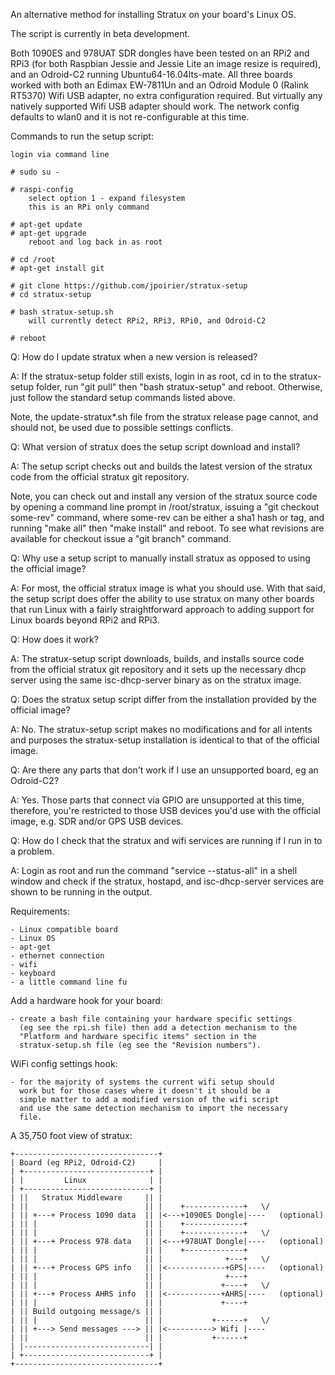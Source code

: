 An alternative method for installing Stratux on your board's Linux OS.

The script is currently in beta development.

Both 1090ES and 978UAT SDR dongles have been tested on an RPi2 and RPi3
(for both Raspbian Jessie and Jessie Lite an image resize is required),
and an Odroid-C2 running Ubuntu64-16.04lts-mate. All three boards worked
with both an Edimax EW-7811Un and an Odroid Module 0 (Ralink RT5370) Wifi
USB adapter, no extra configuration required. But virtually any natively
supported Wifi USB adapter should work. The network config defaults to
wlan0 and it is not re-configurable at this time.


Commands to run the setup script:

    login via command line

    # sudo su -

    # raspi-config
        select option 1 - expand filesystem
        this is an RPi only command

    # apt-get update
    # apt-get upgrade
        reboot and log back in as root

    # cd /root
    # apt-get install git

    # git clone https://github.com/jpoirier/stratux-setup
    # cd stratux-setup

    # bash stratux-setup.sh
        will currently detect RPi2, RPi3, RPi0, and Odroid-C2

    # reboot


Q: How do I update stratux when a new version is released?

A: If the stratux-setup folder still exists, login in as root,
cd in to the stratux-setup folder, run "git pull" then "bash stratux-setup"
and reboot. Otherwise, just follow the standard setup commands
listed above.

Note, the update-stratux*.sh file from the stratux release page
cannot, and should not, be used due to possible settings conflicts.


Q: What version of stratux does the setup script download and install?

A: The setup script checks out and builds the latest version of the stratux
code from the official stratux git repository.

Note, you can check out and install any version of the stratux source code by
opening a command line prompt in /root/stratux, issuing a "git checkout some-rev"
command, where some-rev can be either a sha1 hash or tag, and running
"make all" then "make install" and reboot. To see what revisions are available for
checkout issue a "git branch" command.


Q: Why use a setup script to manually install stratux as opposed to using the official image?

A: For most, the official stratux image is what you should use.
With that said, the setup script does offer the ability to use stratux on
many other boards that run Linux with a fairly straightforward approach to
adding support for Linux boards beyond RPi2 and RPi3.


Q: How does it work?

A: The stratux-setup script downloads, builds, and installs source code from the
official stratux git repository and it sets up the necessary dhcp server using
the same isc-dhcp-server binary as on the stratux image.


Q: Does the stratux setup script differ from the installation provided by the official image?

A: No. The stratux-setup script makes no modifications and for all intents and purposes
the stratux-setup installation is identical to that of the official image.


Q: Are there any parts that don't work if I use an unsupported board, eg an Odroid-C2?

A: Yes. Those parts that connect via GPIO are unsupported at this time,
therefore, you're restricted to those USB devices you'd use with the official image,
e.g. SDR and/or GPS USB devices.


Q: How do I check that the stratux and wifi services are running if I run in to a problem.

A: Login as root and run the command "service --status-all" in a shell window and check
if the stratux, hostapd, and isc-dhcp-server services are shown to be running in the output.


Requirements:

    - Linux compatible board
    - Linux OS
    - apt-get
    - ethernet connection
    - wifi
    - keyboard
    - a little command line fu


Add a hardware hook for your board:

    - create a bash file containing your hardware specific settings
      (eg see the rpi.sh file) then add a detection mechanism to the
      "Platform and hardware specific items" section in the
      stratux-setup.sh file (eg see the "Revision numbers").


WiFi config settings hook:

    - for the majority of systems the current wifi setup should
      work but for those cases where it doesn't it should be a
      simple matter to add a modified version of the wifi script
      and use the same detection mechanism to import the necessary
      file.


A 35,750 foot view of stratux:

    +--------------------------------+
    | Board (eg RPi2, Odroid-C2)     |
    | +----------------------------+ |
    | |         Linux              | |
    | +----------------------------+ |
    | ||   Stratux Middleware     || |
    | ||                          || |    +-------------+   \/
    | || +---+ Process 1090 data  || |<---+1090ES Dongle|----   (optional)
    | || |                        || |    +-------------+
    | || |                        || |    +-------------+   \/
    | || +---+ Process 978 data   || |<---+978UAT Dongle|----   (optional)
    | || |                        || |    +-------------+
    | || |                        || |              +---+   \/
    | || +---+ Process GPS info   || |<-------------+GPS|----   (optional)
    | || |                        || |              +---+
    | || |                        || |             +----+   \/
    | || +---+ Process AHRS info  || |<------------+AHRS|----   (optional)
    | || |                        || |             +----+
    | || Build outgoing message/s || |
    | || |                        || |           +------+   \/
    | || +---> Send messages ---> || |<----------> Wifi |----
    | ||                          || |           +------+
    | |----------------------------| |
    | +----------------------------+ |
    +--------------------------------+
